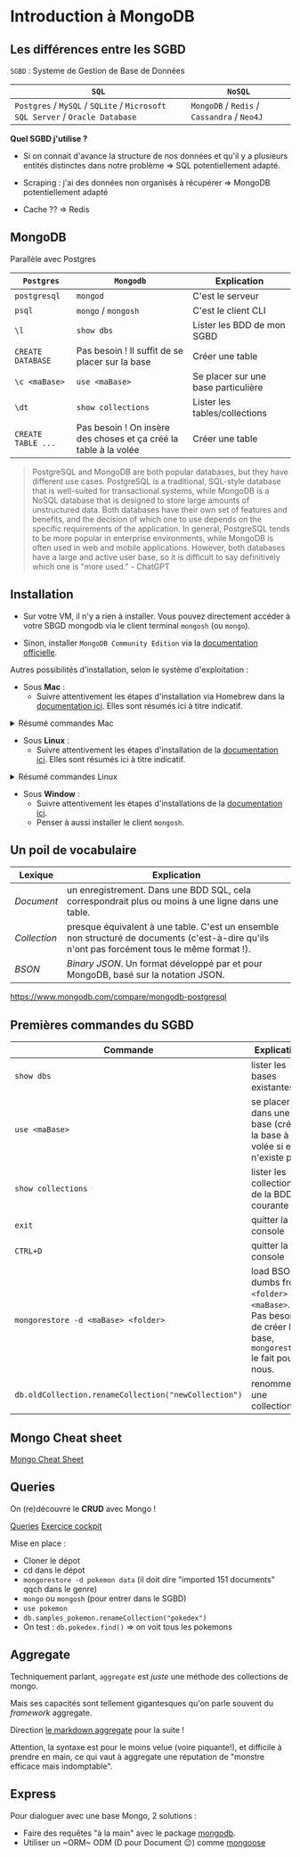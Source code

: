 # Introduction à MongoDB


## Les différences entre les SGBD 

`SGBD` : Systeme de Gestion de Base de Données

| `SQL` | `NoSQL` |
| -- | -- |
| `Postgres` / `MySQL` / `SQLite` / `Microsoft SQL Server` / `Oracle Database` |  `MongoDB` / `Redis` / `Cassandra` / `Neo4J`


**Quel SGBD j'utilise ?**

- Si on connait d'avance la structure de nos données et qu'il y a plusieurs entités distinctes dans notre problème => SQL potentiellement adapté. 

- Scraping : j'ai des données non organisés à récupérer => MongoDB potentiellement adapté 

- Cache ?? => Redis 


## MongoDB

Parallèle avec Postgres 

| `Postgres` | `Mongodb` | Explication
| -- | -- | -- |
| `postgresql` | `mongod` | C'est le serveur | 
| `psql` | `mongo` / `mongosh` | C'est le client CLI | 
| `\l` | `show dbs` | Lister les BDD de mon SGBD |
| `CREATE DATABASE` | Pas besoin ! Il suffit de se placer sur la base | Créer une table
| `\c <maBase> ` | `use <maBase>` | Se placer sur une base particulière
| `\dt` | `show collections` | Lister les tables/collections
| `CREATE TABLE ...` | Pas besoin ! On insère des choses et ça créé la table à la volée | Créer une table


> PostgreSQL and MongoDB are both popular databases, but they have different use cases. PostgreSQL is a traditional, SQL-style database that is well-suited for transactional systems, while MongoDB is a NoSQL database that is designed to store large amounts of unstructured data. Both databases have their own set of features and benefits, and the decision of which one to use depends on the specific requirements of the application. In general, PostgreSQL tends to be more popular in enterprise environments, while MongoDB is often used in web and mobile applications. However, both databases have a large and active user base, so it is difficult to say definitively which one is "more used." - ChatGPT

## Installation

- Sur votre VM, il n'y a rien à installer. Vous pouvez directement accéder à votre SBGD mongodb via le client terminal `mongosh` (ou `mongo`). 

- Sinon, installer `MongoDB Community Edition` via la [documentation officielle](https://www.mongodb.com/try/download/community).

Autres possibilités d'installation, selon le système d'exploitation :

- Sous **Mac** :
  - Suivre attentivement les étapes d'installation via Homebrew dans la [documentation ici](https://www.mongodb.com/docs/manual/tutorial/install-mongodb-on-os-x/). Elles sont résumés ici à titre indicatif. 

<details><summary>
Résumé commandes Mac
</summary>

- Installer avec `homebrew` : 
  - `brew tap mongodb/brew && brew update` (mettre à jour brew)
  - `brew install mongodb-community@6.0` (installer mongodb server)
  - `brew services start mongodb-community@6.0` (lancer le serveur)
- Tester l'accès aux SGBD
  - `mongosh` (se connecter au serveur depuis le terminal)

</details>
  

- Sous **Linux** :
  - Suivre attentivement les étapes d'installation de la [documentation ici](https://www.mongodb.com/docs/manual/tutorial/install-mongodb-on-windows/). Elles sont résumés ici à titre indicatif. 


<details><summary>
Résumé commandes Linux
</summary>

- Installer avec `apt`
  - `sudo apt-get update` (mettre à jour apt)
  - `wget -qO - https://www.mongodb.org/static/pgp/server-6.0.asc | sudo apt-key add -` (doit répondre OK)
  - `lsb_release -dc` (doit répondre `Ubuntu 20.04.4 LTS`)
  - `echo "deb [ arch=amd64,arm64 ] https://repo.mongodb.org/apt/ubuntu focal/mongodb-org/6.0 multiverse" | sudo tee /etc/apt/sources.list.d/mongodb-org-6.0.list` (pas de nouvelles, bonne nouvelle)
  - `sudo apt-get update` (reload local package database)
  - `sudo apt-get install -y mongodb-org` (installer mongodb)
  - `sudo systemctl start mongod` (lancer le serveur)
  - `sudo apt install mongodb`
- Tester l'accès aux SGBD
  - `sudo systemctl status mongod` (tester l'état du serveur)
  - `mongosh` (se connecter au serveur depuis le terminal)

</details>

- Sous **Window** :
  - Suivre attentivement les étapes d'installations de la [documentation ici](https://www.mongodb.com/docs/manual/tutorial/install-mongodb-on-windows/).
  - Penser à aussi installer le client `mongosh`. 


## Un poil de vocabulaire

| Lexique | Explication |
| -- | -- |
| *Document* | un enregistrement. Dans une BDD SQL, cela correspondrait plus ou moins à une ligne dans une table.
| *Collection* | presque équivalent à une table. C'est un ensemble non structuré de documents (c'est-à-dire qu'ils n'ont pas forcément tous le même format !).
| *BSON* | _Binary JSON_. Un format développé par et pour MongoDB, basé sur la notation JSON.

https://www.mongodb.com/compare/mongodb-postgresql

## Premières commandes du SGBD

| Commande | Explication |
| -- | -- |
| `show dbs` | lister les bases existantes |
| `use <maBase>` | se placer dans une base (créer la base à la volée si elle n'existe pas) |
| `show collections` | lister les collections de la BDD courante |
| `exit` | quitter la console |
| `CTRL+D` | quitter la console |
| `mongorestore -d <maBase> <folder>` | load BSON dumbs from `<folder>` into `<maBase>`. Pas besoin de créer la base, `mongorestore` le fait pour nous. |
| `db.oldCollection.renameCollection("newCollection")` | renommer une collection | 

## Mongo Cheat sheet

[Mongo Cheat Sheet](https://www.mongodb.com/developer/products/mongodb/cheat-sheet/)

## Queries

On (re)découvre le **CRUD** avec Mongo !

[Queries](queries.md)
[Exercice cockpit](queries-cockpit.md)

Mise en place : 

- Cloner le dépot
- cd dans le dépot
- `mongorestore -d pokemon data` (il doit dire "imported 151 documents" qqch dans le genre)
- `mongo` ou `mongosh` (pour entrer dans le SGBD)
- `use pokemon`
- `db.samples_pokemon.renameCollection("pokedex")`
- On test : `db.pokedex.find()` => on voit tous les pokemons 


## Aggregate

Techniquement parlant, `aggregate` est _juste_ une méthode des collections de mongo.

Mais ses capacités sont tellement gigantesques qu'on parle souvent du _framework_ aggregate.

Direction [le markdown aggregate](./aggregate.md) pour la suite !

Attention, la syntaxe est pour le moins velue (voire piquante!), et difficile à prendre en main, ce qui vaut à aggregate une réputation de "monstre efficace mais indomptable".

## Express

Pour dialoguer avec une base Mongo, 2 solutions : 
- Faire des requêtes "à la main" avec le package [mongodb](https://www.npmjs.com/package/mongodb).
- Utiliser un ~ORM~ ODM (D pour Document :wink:) comme [mongoose](https://www.npmjs.com/package/mongoose)
